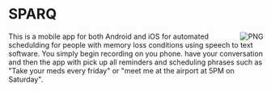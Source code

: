 # SPARQ 
<img align="right" alt="PNG" src="https://cdn.dribbble.com/users/134079/screenshots/10990287/040820_designpost_spark_4x.png" />

This is a mobile app for both Android and iOS for automated schedulding for people with memory loss conditions using speech to text software.
You simply begin recording on you phone. have your conversation and then the app with pick up all reminders and scheduling phrases such as "Take your meds every friday" or "meet me at the airport at 5PM on Saturday".
